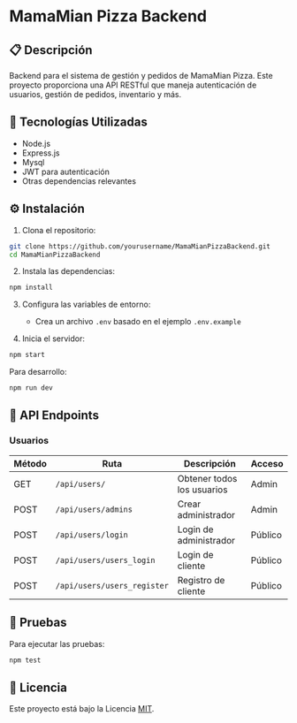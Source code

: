 # MamaMian Pizza Backend

## 📋 Descripción

Backend para el sistema de gestión y pedidos de MamaMian Pizza. Este proyecto proporciona una API RESTful que maneja autenticación de usuarios, gestión de pedidos, inventario y más.

## 🚀 Tecnologías Utilizadas

- Node.js
- Express.js
- Mysql
- JWT para autenticación
- Otras dependencias relevantes

## ⚙️ Instalación

1. Clona el repositorio:

```bash
git clone https://github.com/yourusername/MamaMianPizzaBackend.git
cd MamaMianPizzaBackend
```

2. Instala las dependencias:

```bash
npm install
```

3. Configura las variables de entorno:
   - Crea un archivo `.env` basado en el ejemplo `.env.example`

4. Inicia el servidor:

```bash
npm start
```

Para desarrollo:
```bash
npm run dev
```

## 📡 API Endpoints

### Usuarios

| Método | Ruta | Descripción | Acceso |
|--------|------|-------------|--------|
| GET | `/api/users/` | Obtener todos los usuarios | Admin |
| POST | `/api/users/admins` | Crear administrador | Admin |
| POST | `/api/users/login` | Login de administrador | Público |
| POST | `/api/users/users_login` | Login de cliente | Público |
| POST | `/api/users/users_register` | Registro de cliente | Público |



## 🧪 Pruebas

Para ejecutar las pruebas:

```bash
npm test
```


## 📄 Licencia

Este proyecto está bajo la Licencia [MIT](LICENSE).


